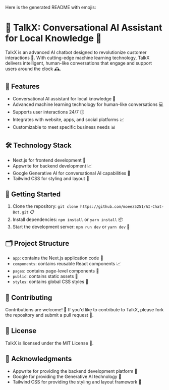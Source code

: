 

Here is the generated README with emojis:


# 🚀 TalkX: Conversational AI Assistant for Local Knowledge 🤖

TalkX is an advanced AI chatbot designed to revolutionize customer interactions 📱. With cutting-edge machine learning technology, TalkX delivers intelligent, human-like conversations that engage and support users around the clock 🕰️.

## 🎉 Features

* Conversational AI assistant for local knowledge 📍
* Advanced machine learning technology for human-like conversations 💻
* Supports user interactions 24/7 🕒
* Integrates with website, apps, and social platforms 📈
* Customizable to meet specific business needs 📊

## 🛠️ Technology Stack

* Next.js for frontend development 📁
* Appwrite for backend development 📈
* Google Generative AI for conversational AI capabilities 🤖
* Tailwind CSS for styling and layout 💅

## 🚀 Getting Started

1. Clone the repository: `git clone https://github.com/moeez5251/AI-Chat-Bot.git` 📋
2. Install dependencies: `npm install` or `yarn install` 📦
3. Start the development server: `npm run dev` or `yarn dev` 🚀

## 🗂️ Project Structure

* `app`: contains the Next.js application code 📁
* `components`: contains reusable React components 📈
* `pages`: contains page-level components 📄
* `public`: contains static assets 📁
* `styles`: contains global CSS styles 💅

## 🤝 Contributing

Contributions are welcome! 🎉 If you'd like to contribute to TalkX, please fork the repository and submit a pull request 📝.

## 📜 License

TalkX is licensed under the MIT License 📜.

## 🙏 Acknowledgments

* Appwrite for providing the backend development platform 🙏
* Google for providing the Generative AI technology 🤖
* Tailwind CSS for providing the styling and layout framework 💅